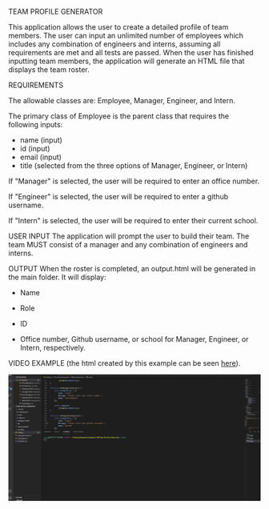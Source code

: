 TEAM PROFILE GENERATOR

This application allows the user to create a detailed profile of team members. The user can input an unlimited number of employees which includes any combination of engineers and interns, assuming all requirements are met and all tests are passed. When the user has finished inputting team members, the application will generate an HTML file that displays the team roster.

REQUIREMENTS

The allowable classes are: Employee, Manager, Engineer, and Intern.

The primary class of Employee is the parent class that requires the following inputs:

- name (input)
- id (input)
- email (input)
- title (selected from the three options of Manager, Engineer, or Intern)


If "Manager" is selected, the user will be required to enter an office number.

If "Engineer" is selected, the user will be required to enter a github username.

If "Intern" is selected, the user will be required to enter their current school.

USER INPUT 
The application will prompt the user to build their team. The team MUST consist of a manager and any combination of engineers and interns.

OUTPUT
When the roster is completed, an output.html will be generated in the main folder. It will display:

- Name

- Role

- ID

- Office number, Github username, or school for Manager, Engineer, or Intern, respectively.

VIDEO EXAMPLE (the html created by this example can be seen [here](output/example.html)).

![Alt Text](https://github.com/coryjpiette/Team-Profile-Generator/blob/main/assets/walkthrough.gif)
